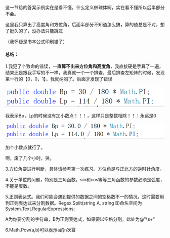 这一节给的答案示例实在是看不懂，什么定义椭球体啊，实在看不懂所以后半部分不会。

这里我只算出了高度角和方位角，后面半部分不知道怎么搞，算的值总是不对，想了挺久的了，没办法只能跳过

（我怀疑是书本公式印刷错了）



#### 总结：

1.我犯了个致命的错误，**一直算不出来方位角和高度角**，我直接硬是手算了一遍，结果还是跟我手写的不一样，我真就一个一个排查，最后排查左矩阵的时候，发现第一行的【0，0，1】，我就纳闷了。后面才发现了错误

![nipaste_2024-04-27_20-28-4](总结.assets/Snipaste_2024-04-27_20-28-41.png)

我表示Bp，Lp的时候没有加小数点！！！，这样只是整数相除！！！永远是0

![nipaste_2024-04-27_20-31-1](总结.assets/Snipaste_2024-04-27_20-31-17.png)

加个小数点就行了。

啊，废了几个小时，哭。

3.方位角要进行判断，具体请参考第一次练习。方位角是与正北方的逆时针角度。

4.关于单位的问题，特别是三角函数。sin和cos等等三角函数的参数必须是弧度，不能是度数。

5.正则表达式。我们可能会遇到提供的数据之间的空格数不一的情况，这时需要用到正则表达式来分割数据。Regex.Split(string A, string B)命名空间为System.Text.RegularExpressions;

A为你要分割的字符串，B为正则表达式，如果要以空格分割，此处为@"\s+"

6.Math.Pow(a,b)可以表示a的n次幂

